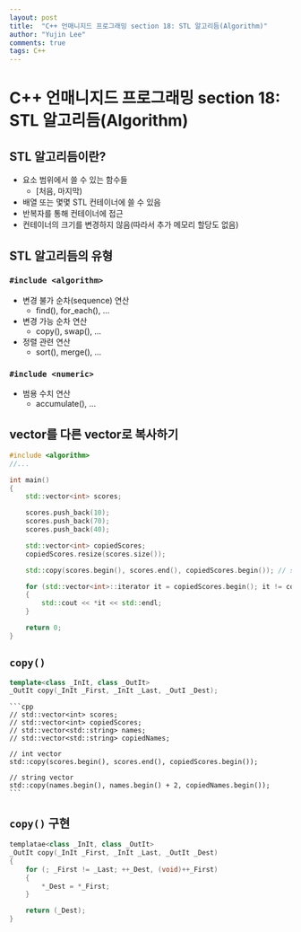```yaml
---
layout: post
title:  "C++ 언매니지드 프로그래밍 section 18: STL 알고리듬(Algorithm)"
author: "Yujin Lee"
comments: true
tags: C++
---
```


# C++ 언매니지드 프로그래밍 section 18: STL 알고리듬(Algorithm)

## STL 알고리듬이란?
* 요소 범위에서 쓸 수 있는 함수들
    * [처음, 마지막)
* 배열 또는 몇몇 STL 컨테이너에 쓸 수 있음
* 반복자를 통해 컨테이너에 접근
* 컨테이너의 크기를 변경하지 않음(따라서 추가 메모리 할당도 없음)

## STL 알고리듬의 유형

### `#include <algorithm>`
* 변경 불가 순차(sequence) 연산
    * find(), for_each(), ...
* 변경 가능 순차 연산
    * copy(), swap(), ...
* 정렬 관련 연산
    * sort(), merge(), ...

### `#include <numeric>`
* 범용 수치 연산
    * accumulate(), ...

## vector를 다른 vector로 복사하기

```cpp
#include <algorithm>
//...

int main()
{
    std::vector<int> scores;

    scores.push_back(10);
    scores.push_back(70);
    scores.push_back(40);

    std::vector<int> copiedScores;
    copiedScores.resize(scores.size());

    std::copy(scores.begin(), scores.end(), copiedScores.begin()); // scores의 begin부터 end까지 copiedScores의 begin부터에 복사하기

    for (std::vector<int>::iterator it = copiedScores.begin(); it != copiedScores.end(); ++it)
    {
        std::cout << *it << std::endl;
    }

    return 0;
}
```

## `copy()`

```cpp
template<class _InIt, class _OutIt>
_OutIt copy(_InIt _First, _InIt _Last, _OutI _Dest);
```

    ```cpp
    // std::vector<int> scores;
    // std::vector<int> copiedScores;
    // std::vector<std::string> names;
    // std::vector<std::string> copiedNames;

    // int vector
    std::copy(scores.begin(), scores.end(), copiedScores.begin());
    
    // string vector
    std::copy(names.begin(), names.begin() + 2, copiedNames.begin());
    ```

## `copy()` 구현

```cpp
templatae<class _InIt, class _OutIt>
_OutIt copy(_InIt _First, _InIt _Last, _OutIt _Dest)
{
    for (; _First != _Last; ++_Dest, (void)++_First)
    {
        *_Dest = *_First;
    }

    return (_Dest);
}
```
